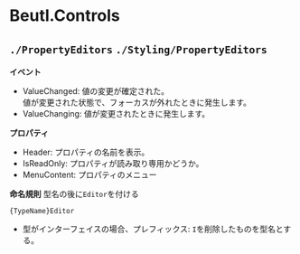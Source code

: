 # Beutl.Controls

## `./PropertyEditors` `./Styling/PropertyEditors`

**イベント**
- ValueChanged: 値の変更が確定された。  
                値が変更された状態で、フォーカスが外れたときに発生します。
- ValueChanging: 値が変更されたときに発生します。

**プロパティ**
- Header: プロパティの名前を表示。
- IsReadOnly: プロパティが読み取り専用かどうか。
- MenuContent: プロパティのメニュー

**命名規則**
型名の後に`Editor`を付ける
```
{TypeName}Editor
```

- 型がインターフェイスの場合、プレフィックス: `I`を削除したものを型名とする。
<!--
### 特別
-->
